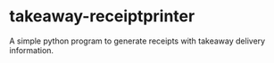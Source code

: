 # takeaway-receiptprinter
A simple python program to generate receipts with takeaway delivery information.
